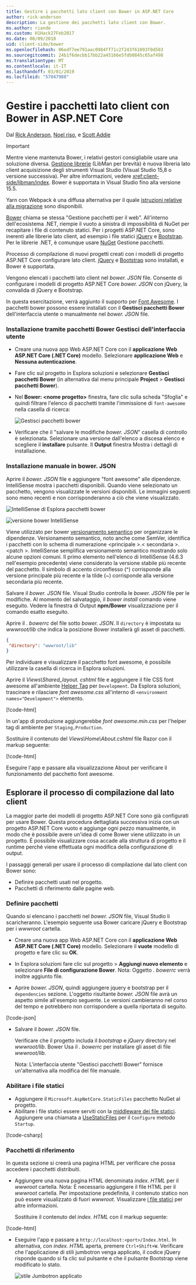 ```yaml
---
title: Gestire i pacchetti lato client con Bower in ASP.NET Core
author: rick-anderson
description: La gestione dei pacchetti lato client con Bower.
ms.author: riande
ms.custom: H1Hack27Feb2017
ms.date: 08/09/2018
uid: client-side/bower
ms.openlocfilehash: 06edf7ee791aac0984ff71c2f243f61093f0d503
ms.sourcegitcommit: 24b1f6decbb17bb22a45166e5fdb0845c65af498
ms.translationtype: MT
ms.contentlocale: it-IT
ms.lasthandoff: 03/01/2019
ms.locfileid: "57047988"
---
```

# <a name="manage-client-side-packages-with-bower-in-aspnet-core"></a>Gestire i pacchetti lato client con Bower in ASP.NET Core

Dal [Rick Anderson](https://twitter.com/RickAndMSFT), [Noel riso](https://blog.falafel.com/falafel-software-recognized-sitefinity-website-year/), e [Scott Addie](https://scottaddie.com)

> [!IMPORTANT]
> Mentre viene mantenuta Bower, i relativi gestori consigliabile usare una soluzione diversa. [Gestione librerie](https://blogs.msdn.microsoft.com/webdev/2018/04/18/what-happened-to-bower/) (LibMan per brevità) è nuova libreria lato client acquisizione degli strumenti Visual Studio (Visual Studio 15,8 o versione successiva). Per altre informazioni, vedere <xref:client-side/libman/index>. Bower è supportata in Visual Studio fino alla versione 15.5.
>
> Yarn con Webpack è una diffusa alternativa per il quale [istruzioni relative alla migrazione](https://bower.io/blog/2017/how-to-migrate-away-from-bower/) sono disponibili.

[Bower](https://bower.io/) chiama se stessa "Gestione pacchetti per il web". All'interno dell'ecosistema .NET, riempie il vuoto a sinistra di impossibilità di NuGet per recapitare i file di contenuto statici. Per i progetti ASP.NET Core, sono inerenti alle librerie lato client, ad esempio i file statici [jQuery](http://jquery.com/) e [Bootstrap](http://getbootstrap.com/). Per le librerie .NET, è comunque usare [NuGet](https://www.nuget.org/) Gestione pacchetti.

Processo di compilazione di nuovi progetti creati con i modelli di progetto ASP.NET Core configurare lato client. [jQuery](http://jquery.com/) e [Bootstrap](http://getbootstrap.com/) sono installati, e Bower è supportata.

Vengono elencati i pacchetti lato client nel *bower. JSON* file. Consente di configurare i modelli di progetto ASP.NET Core *bower. JSON* con jQuery, la convalida di jQuery e Bootstrap.

In questa esercitazione, verrà aggiunto il supporto per [Font Awesome](http://fontawesome.io). I pacchetti bower possono essere installati con il **Gestisci pacchetti Bower** dell'interfaccia utente o manualmente nel *bower. JSON* file.

### <a name="installation-via-manage-bower-packages-ui"></a>Installazione tramite pacchetti Bower Gestisci dell'interfaccia utente

* Creare una nuova app Web ASP.NET Core con il **applicazione Web ASP.NET Core (.NET Core)** modello. Selezionare **applicazione Web** e **Nessuna autenticazione**.

* Fare clic sul progetto in Esplora soluzioni e selezionare **Gestisci pacchetti Bower** (in alternativa dal menu principale **Project** > **Gestisci pacchetti Bower**).

* Nel **Bower: \<nome progetto\>**  finestra, fare clic sulla scheda "Sfoglia" e quindi filtrare l'elenco di pacchetti tramite l'immissione di `font-awesome` nella casella di ricerca:

  ![Gestisci pacchetti bower](bower/_static/manage-bower-packages.png)

* Verificare che il "salvare le modifiche *bower. JSON*" casella di controllo è selezionata. Selezionare una versione dall'elenco a discesa elenco e scegliere il **installare** pulsante. Il **Output** finestra Mostra i dettagli di installazione.

### <a name="manual-installation-in-bowerjson"></a>Installazione manuale in bower. JSON

Aprire il *bower. JSON* file e aggiungere "font awesome" alle dipendenze. IntelliSense mostra i pacchetti disponibili. Quando viene selezionato un pacchetto, vengono visualizzate le versioni disponibili. Le immagini seguenti sono meno recenti e non corrisponderanno a ciò che viene visualizzato.

![IntelliSense di Esplora pacchetti bower](bower/_static/add-package.png)

![versione bower IntelliSense](bower/_static/version-intelliSense.png)

Viene utilizzato per bower [versionamento semantico](http://semver.org/) per organizzare le dipendenze. Versionamento semantico, noto anche come SemVer, identifica i pacchetti con lo schema di numerazione \<principale >.\< secondaria >. \<patch >. IntelliSense semplifica versionamento semantico mostrando solo alcune opzioni comuni. Il primo elemento nell'elenco di IntelliSense (4.6.3 nell'esempio precedente) viene considerato la versione stabile più recente del pacchetto. Il simbolo di accento circonflesso (^) corrisponde alla versione principale più recente e la tilde (~) corrisponde alla versione secondaria più recente.

Salvare il *bower. JSON* file. Visual Studio controlla le *bower. JSON* file per le modifiche. Al momento del salvataggio, il *bower install* comando viene eseguito. Vedere la finestra di Output **npm/Bower** visualizzazione per il comando esatto eseguito.

Aprire il *. bowerrc* del file sotto *bower. JSON*. Il `directory` è impostata su *wwwroot/lib* che indica la posizione Bower installerà gli asset di pacchetti.

```json
{
 "directory": "wwwroot/lib"
}
```

Per individuare e visualizzare il pacchetto font awesome, è possibile utilizzare la casella di ricerca in Esplora soluzioni.

Aprire il *Views\Shared\_layout. cshtml* file e aggiungere il file CSS font awesome all'ambiente [Helper Tag](xref:mvc/views/tag-helpers/intro) per `Development`. Da Esplora soluzioni, trascinare e rilasciare *font awesome.css* all'interno di `<environment names="Development">` elemento.

[!code-html[](bower/sample/_Layout.cshtml?highlight=4&range=9-13)]

In un'app di produzione aggiungerebbe *font awesome.min.css* per l'helper tag di ambiente per `Staging,Production`.

Sostituire il contenuto del *Views\Home\About.cshtml* file Razor con il markup seguente:

[!code-html[](bower/sample/About.cshtml)]

Eseguire l'app e passare alla visualizzazione About per verificare il funzionamento del pacchetto font awesome.

## <a name="exploring-the-client-side-build-process"></a>Esplorare il processo di compilazione dal lato client

La maggior parte dei modelli di progetto ASP.NET Core sono già configurati per usare Bower. Questa procedura dettagliata successiva inizia con un progetto ASP.NET Core vuoto e aggiunge ogni pezzo manualmente, in modo che è possibile avere un'idea di come Bower viene utilizzato in un progetto. È possibile visualizzare cosa accade alla struttura di progetto e il runtime perché viene effettuata ogni modifica della configurazione di output.

I passaggi generali per usare il processo di compilazione dal lato client con Bower sono:

* Definire pacchetti usati nel progetto. <!-- once defined, you don't need to download them, VS does -->
* Pacchetti di riferimento dalle pagine web.

### <a name="define-packages"></a>Definire pacchetti

Quando si elencano i pacchetti nel *bower. JSON* file, Visual Studio li scaricheranno. L'esempio seguente usa Bower caricare jQuery e Bootstrap per i *wwwroot* cartella.

* Creare una nuova app Web ASP.NET Core con il **applicazione Web ASP.NET Core (.NET Core)** modello. Selezionare il **vuote** modello di progetto e fare clic su **OK**.

* In Esplora soluzioni fare clic sul progetto > **Aggiungi nuovo elemento** e selezionare **File di configurazione Bower**. Nota: Oggetto *. bowerrc* verrà inoltre aggiunto file.

* Aprire *bower. JSON*, quindi aggiungere jquery e bootstrap per il `dependencies` sezione. L'oggetto risultante *bower. JSON* file avrà un aspetto simile all'esempio seguente. Le versioni cambieranno nel corso del tempo e potrebbero non corrispondere a quella riportata di seguito.

[!code-json[](bower/sample/bower.json?highlight=5,6)]

* Salvare il *bower. JSON* file.

  Verificare che il progetto includa il *bootstrap* e *jQuery* directory nel *wwwroot/lib*. Bower Usa il *. bowerrc* per installare gli asset di file *wwwroot/lib*.

  Nota: L'interfaccia utente "Gestisci pacchetti Bower" fornisce un'alternativa alla modifica del file manuale.

### <a name="enable-static-files"></a>Abilitare i file statici

* Aggiungere il `Microsoft.AspNetCore.StaticFiles` pacchetto NuGet al progetto.
* Abilitare i file statici essere serviti con la [middleware dei file statici](/dotnet/api/microsoft.aspnetcore.builder.staticfileextensions). Aggiungere una chiamata a [UseStaticFiles](/dotnet/api/microsoft.aspnetcore.builder.staticfileextensions) per il `Configure` metodo `Startup`.

[!code-csharp[](bower/sample/Startup.cs?highlight=9)]

### <a name="reference-packages"></a>Pacchetti di riferimento

In questa sezione si creerà una pagina HTML per verificare che possa accedere i pacchetti distribuiti.

* Aggiungere una nuova pagina HTML denominata *index. HTML* per il *wwwroot* cartella. Nota: È necessario aggiungere il file HTML per il *wwwroot* cartella. Per impostazione predefinita, il contenuto statico non può essere visualizzato di fuori *wwwroot*. Visualizzare [i file statici](xref:fundamentals/static-files) per altre informazioni.

  Sostituire il contenuto del *index. HTML* con il markup seguente:

[!code-html[](bower/sample/Index.html)]

* Eseguire l'app e passare a `http://localhost:<port>/Index.html`. In alternativa, con *index. HTML* aperta, premere `Ctrl+Shift+W`. Verificare che l'applicazione di stili jumbotron venga applicato, il codice jQuery risponde quando si fa clic sul pulsante e che il pulsante Bootstrap viene modificato lo stato.

  ![stile Jumbotron applicato](bower/_static/jumbotron.png)
